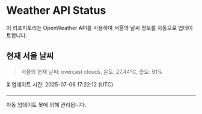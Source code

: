 
# Weather API Status

이 리포지토리는 OpenWeather API를 사용하여 서울의 날씨 정보를 자동으로 업데이트합니다.

## 현재 서울 날씨
> 서울의 현재 날씨: overcast clouds, 온도: 27.44°C, 습도: 91%

⏳ 업데이트 시간: 2025-07-06 17:22:12 (UTC)

---
자동 업데이트 봇에 의해 관리됩니다.
